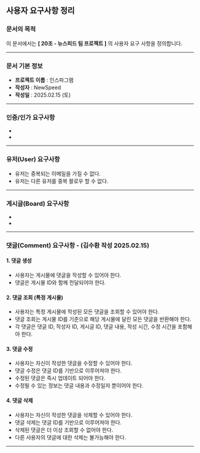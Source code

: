 ## 사용자 요구사항 정리

### 문서의 목적

이 문서에서는 **[ 20조 - 뉴스피드 팀 프로젝트 ]** 의 사용자 요구 사항을 정의합니다.

-----

### 문서 기본 정보
- **프로젝트 이름** : 인스파그램
- **작성자** : NewSpeed
- **작성일** : 2025.02.15 (토)

-----

### 인증/인가 요구사항

-
-

-----

###  유저(User) 요구사항

- 유저는 중복되는 이메일을 가질 수 없다.
- 유저는 다른 유저를 중복 팔로우 할 수 없다.

-----

### 게시글(Board) 요구사항

-
-

-----

### 댓글(Comment) 요구사항 - (김수환 작성 2025.02.15)

#### 1. 댓글 생성
- 사용자는 게시물에 댓글을 작성할 수 있어야 한다. 
- 댓글은 게시물 ID와 함께 전달되어야 한다.

#### 2. 댓글 조회 (특정 게시물)
- 사용자는 특정 게시물에 작성된 모든 댓글을 조회할 수 있어야 한다.
- 댓글 조회는 게시물 ID를 기준으로 해당 게시물에 달린 모든 댓글을 반환해야 한다.
- 각 댓글은 댓글 ID, 작성자 ID, 게시글 ID, 댓글 내용, 작성 시간, 수정 시간을 포함해야 한다.

#### 3. 댓글 수정
- 사용자는 자신이 작성한 댓글을 수정할 수 있어야 한다.
- 댓글 수정은 댓글 ID를 기반으로 이루어져야 한다.
- 수정된 댓글은 즉시 업데이트 되어야 한다.
- 수정될 수 있는 정보는 댓글 내용과 수정일자 뿐이어야 한다.

#### 4. 댓글 삭제
- 사용자는 자신이 작성한 댓글을 삭제할 수 있어야 한다.
- 댓글 삭제는 댓글 ID를 기반으로 이루어져야 한다.
- 삭제된 댓글은 더 이상 조회할 수 없어야 한다.
- 다른 사용자의 댓글에 대한 삭제는 불가능해야 한다.

-----

